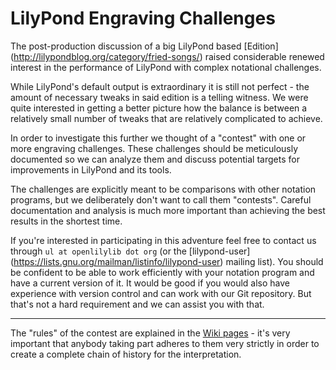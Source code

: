 LilyPond Engraving Challenges
=============================

The post-production discussion of a big LilyPond based [Edition]
(http://lilypondblog.org/category/fried-songs/) raised considerable renewed interest
in the performance of LilyPond with complex notational challenges.

While LilyPond's default output is extraordinary it is still not perfect - the amount
of necessary tweaks in said edition is a telling witness. We were quite interested
in getting a better picture how the balance is between a relatively small number of
tweaks that are relatively complicated to achieve.

In order to investigate this further we thought of a "contest" with one or more
engraving challenges. These challenges should be meticulously documented so we
can analyze them and discuss potential targets for improvements in LilyPond and its tools.

The challenges are explicitly meant to be comparisons with other notation programs,
but we deliberately don't want to call them "contests". Careful documentation and analysis
is much more important than achieving the best results in the shortest time.

If you're interested in participating in this adventure feel free to contact us through
`ul at openlilylib dot org` (or the [lilypond-user]
(https://lists.gnu.org/mailman/listinfo/lilypond-user) mailing list). You should be confident
to be able to work efficiently with your notation program and have a current version of it.
It would be good if you would also have experience with version control and can work with
our Git repository. But that's not a hard requirement and we can assist you with that.

---

The "rules" of the contest are explained in the 
[Wiki pages](https://github.com/openlilylib/engraving-challenges/wiki) -
it's very important that anybody taking part adheres to them very strictly in order to create
a complete chain of history for the interpretation.
